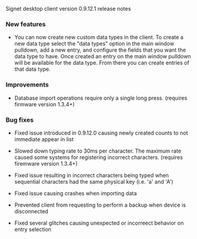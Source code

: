 Signet desktop client version 0.9.12.1 release notes

### New features

- You can now create new custom data types in the client. To create a new data type select the "data types" option in the main window pulldown, add a new entry, and configure the fields that you want the data type to have. Once created an entry on the main window pulldown will be available for the data type. From there you can create entries of that data type. 

### Improvements

- Database import operations require only a single long press. (requires firmware version 1.3.4+)

### Bug fixes

- Fixed issue introduced in 0.9.12.0 causing newly created counts to not immediate appear in list

- Slowed down typing rate to 30ms per character. The maximum rate caused some systems for registering incorrect characters. (requires firemware version 1.3.4+)

- Fixed issue resulting in incorrect characters being typed when sequential characters had the same physical key (i.e. 'a' and 'A')

- Fixed issue causing crashes when importing data

- Prevented client from requesting to perform a backup when device is disconnected

- Fixed several glitches causing unexpected or incorreect behavior on entry selection
